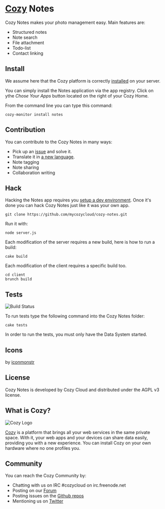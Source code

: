 # [Cozy](http://cozy.io) Notes

Cozy Notes makes your photo management easy. Main features are: 

* Structured notes
* Note search
* File attachment
* Todo-list
* Contact linking

## Install

We assume here that the Cozy platform is correctly [installed](http://cozy.io/host/install.html)
 on your server.

You can simply install the Notes application via the app registry. Click on ythe *Chose Your Apps* button located on the right of your Cozy Home.

From the command line you can type this command:

    cozy-monitor install notes


## Contribution

You can contribute to the Cozy Notes in many ways:

* Pick up an [issue](https://github.com/mycozycloud/cozy-notes/issues?state=open) and solve it.
* Translate it in [a new language](https://github.com/mycozycloud/cozy-notes/tree/master/client/app/locales).
* Note tagging
* Note sharing
* Collaboration writing


## Hack

Hacking the Notes app requires you [setup a dev environment](http://cozy.io/hack/getting-started/). Once it's done you can hack Cozy Notes just like it was your own app.

    git clone https://github.com/mycozycloud/cozy-notes.git

Run it with:

    node server.js

Each modification of the server requires a new build, here is how to run a
build:

    cake build

Each modification of the client requires a specific build too.

    cd client
    brunch build

## Tests

![Build
Status](https://travis-ci.org/mycozycloud/cozy-notes.png?branch=master)

To run tests type the following command into the Cozy Notes folder:

    cake tests

In order to run the tests, you must only have the Data System started.

## Icons

by [iconmonstr](http://iconmonstr.com/)

## License

Cozy Notes is developed by Cozy Cloud and distributed under the AGPL v3 license.

## What is Cozy?

![Cozy Logo](https://raw.github.com/mycozycloud/cozy-setup/gh-pages/assets/images/happycloud.png)

[Cozy](http://cozy.io) is a platform that brings all your web services in the
same private space.  With it, your web apps and your devices can share data
easily, providing you
with a new experience. You can install Cozy on your own hardware where no one
profiles you.

## Community

You can reach the Cozy Community by:

* Chatting with us on IRC #cozycloud on irc.freenode.net
* Posting on our [Forum](https://groups.google.com/forum/?fromgroups#!forum/cozy-cloud)
* Posting issues on the [Github repos](https://github.com/mycozycloud/)
* Mentioning us on [Twitter](http://twitter.com/mycozycloud)
